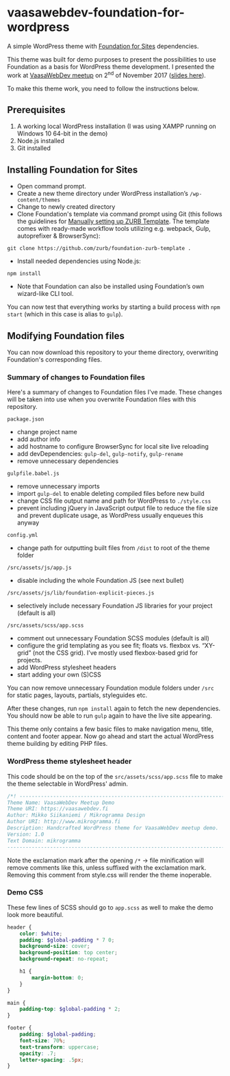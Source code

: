# vaasawebdev-foundation-for-wordpress
A simple WordPress theme with [Foundation for Sites](https://foundation.zurb.com/sites.html) dependencies.

This theme was built for demo purposes to present the possibilities to use Foundation as a basis for WordPress theme development. I presented the work at [VaasaWebDev meetup](https://www.meetup.com/vaasawebdev/events/243973604/) on 2<sup>nd</sup> of November 2017 ([slides here](https://docs.google.com/presentation/d/1wfIgKmFh-qP8dxd3n1cpLL8QekXifWcJYwPLLLCZymY/edit?usp=sharing)).

To make this theme work, you need to follow the instructions below.

## Prerequisites

1. A working local WordPress installation (I was using XAMPP running on Windows 10 64-bit in the demo)
2. Node.js installed
3. Git installed

## Installing Foundation for Sites

* Open command prompt.
* Create a new theme directory under WordPress installation’s `/wp-content/themes`
* Change to newly created directory
* Clone Foundation's template via command prompt using Git (this follows the guidelines for [Manually setting up ZURB Template](https://foundation.zurb.com/sites/docs/installation.html#manual-setup). The template comes with ready-made workflow tools utilizing e.g. webpack, Gulp, autoprefixer & BrowserSync):

```
git clone https://github.com/zurb/foundation-zurb-template .
```
* Install needed dependencies using Node.js:

```
npm install
```



* Note that Foundation can also be installed using Foundation’s own wizard-like CLI tool.

You can now test that everything works by starting a build process with `npm start` (which in this case is alias to `gulp`).

## Modifying Foundation files

You can now download this repository to your theme directory, overwriting Foundation's corresponding files. 

### Summary of changes to Foundation files

Here's a summary of changes to Foundation files I've made. These changes will be taken into use when you overwrite Foundation files with this repository.

`package.json`
* change project name
* add author info
* add hostname to configure BrowserSync for local site live reloading
* add devDependencies: `gulp-del`, `gulp-notify`, `gulp-rename`
* remove unnecessary dependencies

`gulpfile.babel.js`
* remove unnecessary imports
* import `gulp-del` to enable deleting compiled files before new build
* change CSS file output name and path for WordPress to `./style.css`
* prevent including jQuery in JavaScript output file to reduce the file size and prevent duplicate usage, as WordPress usually enqueues this anyway

`config.yml`
* change path for outputting built files from `/dist` to root of the theme folder

`/src/assets/js/app.js`
* disable including the whole Foundation JS (see next bullet)

`/src/assets/js/lib/foundation-explicit-pieces.js`
* selectively include necessary Foundation JS libraries for your project (default is all)

`/src/assets/scss/app.scss`
* comment out unnecessary Foundation SCSS modules (default is all)
* configure the grid templating as you see fit; floats vs. flexbox vs. “XY-grid” (not the CSS grid). I’ve mostly used flexbox-based grid for projects.
* add WordPress stylesheet headers
* start adding your own (S)CSS

You can now remove unnecessary Foundation module folders under `/src` for static pages, layouts, partials, styleguides etc.

After these changes, run `npm install` again to fetch the new dependencies. You should now be able to run `gulp` again to have the live site appearing.

This theme only contains a few basic files to make navigation menu, title, content and footer appear. Now go ahead and start the actual WordPress theme building by editing PHP files.

### WordPress theme stylesheet header

This code should be on the top of the `src/assets/scss/app.scss` file to make the theme selectable in WordPress' admin.

```css
/*! ----------------------------------------------------------------------------
Theme Name: VaasaWebDev Meetup Demo
Theme URI: https://vaasawebdev.fi
Author: Mikko Siikaniemi / Mikrogramma Design
Author URI: http://www.mikrogramma.fi
Description: Handcrafted WordPress theme for VaasaWebDev meetup demo.
Version: 1.0
Text Domain: mikrogramma
---------------------------------------------------------------------------- */
```

Note the exclamation mark after the opening `/*` → file minification will remove comments like this, unless suffixed with the exclamation mark. Removing this comment from style.css will render the theme inoperable.

### Demo CSS

These few lines of SCSS should go to `app.scss` as well to make the demo look more beautiful.

```scss
header {
	color: $white;
	padding: $global-padding * 7 0;
	background-size: cover;
	background-position: top center;
	background-repeat: no-repeat;

	h1 {
		margin-bottom: 0;
	}
}

main {
	padding-top: $global-padding * 2;
}

footer {
	padding: $global-padding;
	font-size: 70%;
	text-transform: uppercase;
	opacity: .7;
	letter-spacing: .5px;
}
```

